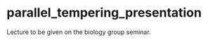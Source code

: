 parallel_tempering_presentation
===============================

Lecture to be given on the biology group seminar.